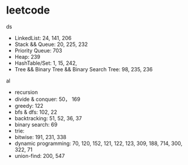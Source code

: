 # leetcode

ds
* LinkedList: 24, 141, 206
* Stack && Queue:  20, 225, 232
* Priority Queue: 703
* Heap: 239
* HashTable/Set: 1, 15, 242, 
* Tree && Binary Tree && Binary Search Tree: 98, 235, 236

al
* recursion
* divide & conquer: 50， 169
* greedy: 122
* bfs & dfs: 102, 22
* backtracking: 51, 52, 36, 37
* binary search: 69
* trie: 
* bitwise: 191, 231, 338
* dynamic programming: 70, 120, 152,  121, 122, 123, 309, 188, 714, 300, 322, 71
* union-find: 200, 547